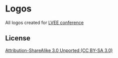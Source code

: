 Logos
=========


All logos created for [LVEE conference](http://lvee.org)




License
------------


[Attribution-ShareAlike 3.0 Unported (CC BY-SA 3.0)](http://creativecommons.org/licenses/by-sa/3.0/)